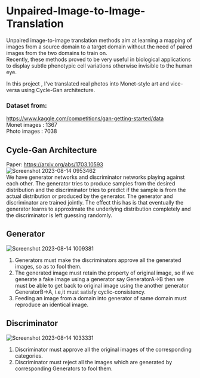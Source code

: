 # Unpaired-Image-to-Image-Translation
Unpaired image-to-image translation methods aim at learning a mapping of images from a source domain to a target domain without the need of paired images from the two domains to train on.  
Recently, these methods proved to be very useful in biological applications to display subtle phenotypic cell variations otherwise invisible to the human eye.

In this project , I've translated real photos into Monet-style art and vice-versa using Cycle-Gan architecture.
### Dataset from:
https://www.kaggle.com/competitions/gan-getting-started/data  
Monet images : 1367  
Photo images : 7038
## Cycle-Gan Architecture  
Paper: https://arxiv.org/abs/1703.10593  
![Screenshot 2023-08-14 0953462](https://github.com/Kytamnh/Unpaired-Image-to-Image-Translation/assets/127836327/59381f28-4a33-4de8-950a-8c95f700acee)  
We have generator networks and discriminator networks playing against each other. The generator tries to produce samples from the desired distribution and the discriminator tries to predict if the sample is from the actual distribution or produced by the generator. The generator and discriminator are trained jointly. The effect this has is that eventually the generator learns to approximate the underlying distribution completely and the discriminator is left guessing randomly.
## Generator
![Screenshot 2023-08-14 1009381](https://github.com/Kytamnh/Unpaired-Image-to-Image-Translation/assets/127836327/657ecea7-d1be-4881-9467-332a675aa480)  
1. Generators must make the discriminators approve all the generated images, so as to fool them.
2. The generated image must retain the property of original image, so if we generate a fake image using a generator say  GeneratorA→B
   then we must be able to get back to original image using the another generator  GeneratorB→A, i.e,it must satisfy cyclic-consistency.
3. Feeding an image from a domain into generator of same domain must reproduce an identical image.

## Discriminator  
![Screenshot 2023-08-14 1033331](https://github.com/Kytamnh/Unpaired-Image-to-Image-Translation/assets/127836327/a1cc7b8a-05a6-4b43-87d4-3e1699571785)  
1. Discriminator must approve all the original images of the corresponding categories.
2. Discriminator must reject all the images which are generated by corresponding Generators to fool them.











